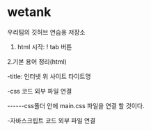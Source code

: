 # wetank
우리팀의 깃허브 연습용 저장소

1. html 시작: ! tab 버튼

2.기본 용어 정리(html)

-title: 인터넷 위 사이트 타이트명 
<title>중원 연습소</title>

-css 코드 외부 파일 연결
<link rel="stylesheet" href="css/main.css">------css폴더 안에 main.css 파일을 연결 할 것이다.

-자바스크립트 코드 외부 파일 연결
<script type="text/javascript" src="js/script.js"></script>
